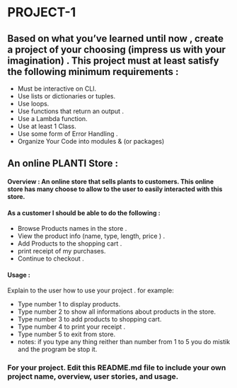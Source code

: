 # PROJECT-1



## Based on what you’ve learned until now , create a project of your choosing (impress us with your imagination) . This project must at least satisfy the following minimum requirements :

- Must be interactive on CLI.
- Use lists or dictionaries or tuples. 
- Use loops.
- Use functions that return an output . 
- Use a Lambda function.
- Use at least 1 Class.
- Use some form of Error Handling .
- Organize Your Code into modules & (or packages)

## An online PLANTI Store :

#### Overview : An online store that sells plants to customers. This online store has many choose to allow to the user to easily interacted with this store.

#### As a customer I should be able to do the following :
- Browse  Products names in the store . 
- View the product info (name, type, length, price ) .
- Add Products to the shopping cart .
- print receipt of my purchases.
- Continue to checkout . 



#### Usage :
 Explain to the user how to use your project . 
 for example:
 - Type number 1 to display products.
 - Type number 2 to show all informations about products in the store.
 - Type number 3 to add products to shopping cart.
 - Type number 4 to print your receipt . 
 - Type number 5 to exit from store.
 - notes: if you type any thing reither than number from 1 to 5 you do mistik and the program be stop it.  


### For your project. Edit this README.md file to include your own project name,  overview, user stories, and usage. 

